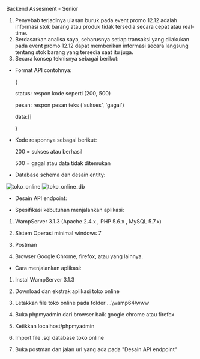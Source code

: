 Backend Assesment - Senior

1. Penyebab terjadinya ulasan buruk pada event promo 12.12 adalah informasi stok barang atau produk tidak tersedia secara cepat atau real-time. 
2. Berdasarkan analisa saya, seharusnya setiap transaksi yang dilakukan pada event promo 12.12 dapat memberikan informasi secara langsung tentang stok barang yang tersedia saat itu juga.
3. Secara konsep teknisnya sebagai berikut:
- Format API contohnya: 

  {
  
    status: respon kode seperti (200, 500)
    
    pesan: respon pesan teks ('sukses', 'gagal')
    
    data:[]
    
  }
  
- Kode responnya sebagai berikut:

  200 = sukses atau berhasil
  
  500 = gagal atau data tidak ditemukan

- Database schema dan desain entity:

![toko_online](https://user-images.githubusercontent.com/950977/117690703-55338900-b1e5-11eb-9ad6-fbfd80d3ec33.png)
![toko_online_db](https://user-images.githubusercontent.com/950977/117690731-5d8bc400-b1e5-11eb-871f-2ee93572dbf8.png)


- Desain API endpoint:


- Spesifikasi kebutuhan menjalankan aplikasi:

1. WampServer 3.1.3 (Apache 2.4.x , PHP 5.6.x , MySQL 5.7.x)

2. Sistem Operasi minimal windows 7

3. Postman

4. Browser Google Chrome, firefox, atau yang lainnya.

- Cara menjalankan aplikasi:

1. Instal WampServer 3.1.3

2. Download dan ekstrak aplikasi toko online

3. Letakkan file toko online pada folder ...\wamp64\www

4. Buka phpmyadmin dari browser baik google chrome atau firefox

5. Ketikkan localhost/phpmyadmin

6. Import file .sql database toko online

7. Buka postman dan jalan url yang ada pada "Desain API endpoint"
